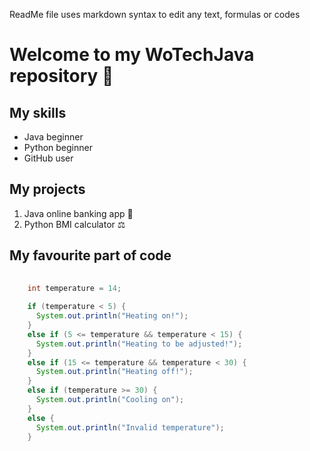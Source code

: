 ReadMe file uses markdown syntax to edit any text, formulas or codes

# Welcome to my WoTechJava repository 🐾

## My skills
- Java beginner
- Python beginner
- GitHub user

## My projects
1. Java online banking app 🤑
2. Python BMI calculator ⚖️

## My favourite part of code
```java
    
    int temperature = 14;
  
    if (temperature < 5) {
      System.out.println("Heating on!");
    }
    else if (5 <= temperature && temperature < 15) {
      System.out.println("Heating to be adjusted!");
    }
    else if (15 <= temperature && temperature < 30) {
      System.out.println("Heating off!");
    }
    else if (temperature >= 30) {
      System.out.println("Cooling on");
    }
    else {
      System.out.println("Invalid temperature");
    }
```
